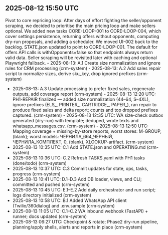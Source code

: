 ## 2025-08-12 15:50 UTC

Pivot to core repricing loop: After days of effort fighting the seller/opponent scraping, we decided to prioritise the main pricing loop and make sellers optional. We added new tasks CORE-LOOP-001 to CORE-LOOP-004, which cover settings persistence, returning offers without opponents, computing dry-run proposals, and adding a scheduler. We moved UI-002 back to the backlog. STATE.json updated to point to CORE-LOOP-001. The default for offers API calls is withOpponents=false so that endpoints always return valid data. Seller scraping will be revisited later with caching and optional Playwright fallback.
\- 2025-08-13: A.1 Create size normalization and ignore rules for CRM processing (crm-system)
\- 2025-08-13: A.2 Add sales repair script to normalize sizes, derive sku_key, drop ignored prefixes (crm-system)
- 2025-08-13: A.3 Update processing to prefer fixed sales, regenerate outputs, add coverage report (crm-system)
\- 2025-08-13 12:20 UTC: PH1-REPAIR finalized — added size normalization (44–64, S–4XL), ignore prefixes (ELS_, PRINTER_, CARTRIDGE_, PAPER_), ran repair to produce fixed sales and delta report; counts and top dropped prefixes captured. (crm-system)
\- 2025-08-13 12:35 UTC: WA size-check outbox generated (dry-run) with template; deduped, wrote texts and whatsapp_messages.csv. (crm-system)
\- 2025-08-13 12:50 UTC: Mapping coverage + missing-by-store reports; worst stores: M-GROUP, (blank); worst models: ЧЕРНИЛА_664_ЧЕРНЫЙ, ЧЕРНИЛА_КОМПЛЕКТ, 0, (blank), XLOOKUP-artifact. (crm-system)
- 2025-08-13 10:35 UTC: C.1 Add STATE.json and OPERATING.md (crm-system)
- 2025-08-13 10:36 UTC: C.2 Refresh TASKS.yaml with PH1 tasks (done/todo) (crm-system)
- 2025-08-13 10:37 UTC: C.3 Commit updates for state, ops, tasks, progress (crm-system)
- 2025-08-13 10:41 UTC: D.1–D.3 Add DB loader, views, and CLI; committed and pushed (crm-system)
- 2025-08-13 10:45 UTC: E.1–E.2 Add daily orchestrator and run script; logs directory initialized (crm-system)
- 2025-08-13 10:58 UTC: B.1 Added WhatsApp API client (Twilio/360dialog) and .env.sample (crm-system)
- 2025-08-13 11:05 UTC: C.1–C.2 WA inbound webhook (FastAPI) + runner; docs updated (crm-system)
 - 2025-08-13 06:27 UTC: Checkpoint & rotate; Phase2 dry-run pipeline, planning/apply shells, alerts and reports in place (crm-system)
